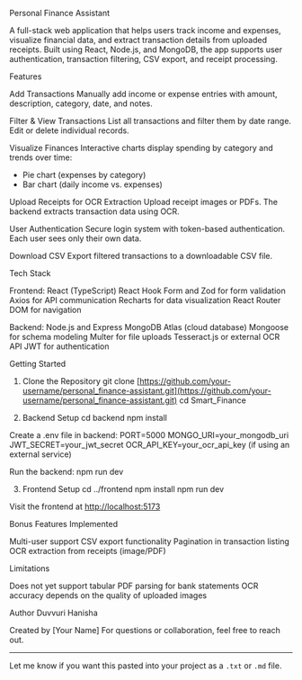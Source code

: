 

Personal Finance Assistant

A full-stack web application that helps users track income and expenses, visualize financial data, and extract transaction details from uploaded receipts. Built using React, Node.js, and MongoDB, the app supports user authentication, transaction filtering, CSV export, and receipt processing.

Features

Add Transactions
Manually add income or expense entries with amount, description, category, date, and notes.

Filter & View Transactions
List all transactions and filter them by date range. Edit or delete individual records.

Visualize Finances
Interactive charts display spending by category and trends over time:

* Pie chart (expenses by category)
* Bar chart (daily income vs. expenses)

Upload Receipts for OCR Extraction
Upload receipt images or PDFs. The backend extracts transaction data using OCR.

User Authentication
Secure login system with token-based authentication. Each user sees only their own data.

Download CSV
Export filtered transactions to a downloadable CSV file.

Tech Stack

Frontend:
React (TypeScript)
React Hook Form and Zod for form validation
Axios for API communication
Recharts for data visualization
React Router DOM for navigation

Backend:
Node.js and Express
MongoDB Atlas (cloud database)
Mongoose for schema modeling
Multer for file uploads
Tesseract.js or external OCR API
JWT for authentication

Getting Started

1. Clone the Repository
   git clone [https://github.com/your-username/personal_finance-assistant.git](https://github.com/your-username/personal_finance-assistant.git)
   cd Smart\_Finance

2. Backend Setup
   cd backend
   npm install

Create a .env file in backend:
PORT=5000
MONGO\_URI=your\_mongodb\_uri
JWT\_SECRET=your\_jwt\_secret
OCR\_API\_KEY=your\_ocr\_api\_key (if using an external service)

Run the backend:
npm run dev

3. Frontend Setup
   cd ../frontend
   npm install
   npm run dev

Visit the frontend at [http://localhost:5173](http://localhost:5173)

Bonus Features Implemented

Multi-user support
CSV export functionality
Pagination in transaction listing
OCR extraction from receipts (image/PDF)

Limitations

Does not yet support tabular PDF parsing for bank statements
OCR accuracy depends on the quality of uploaded images

Author Duvvuri Hanisha

Created by \[Your Name]
For questions or collaboration, feel free to reach out.

---

Let me know if you want this pasted into your project as a `.txt` or `.md` file.

